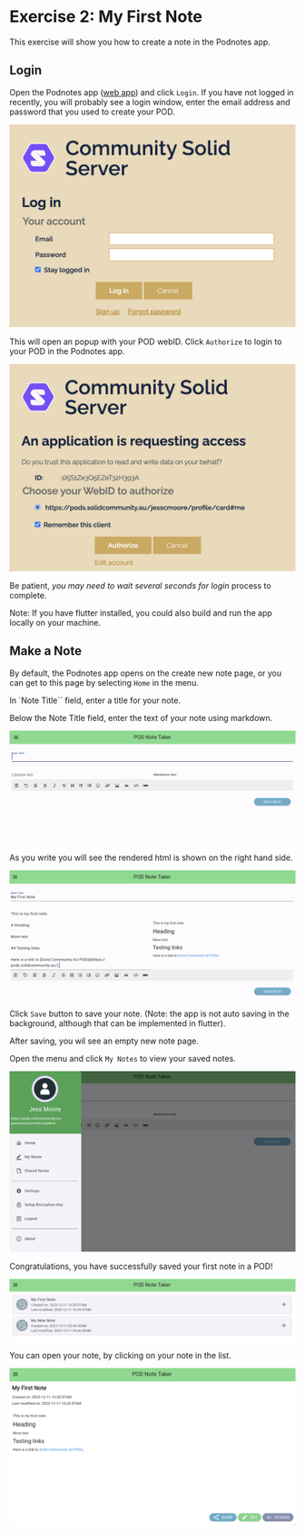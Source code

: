 # Exercise 2: My First Note

This exercise will show you how to create a note in the Podnotes app.

## Login

Open the Podnotes app ([web app](https://Podnotes.solidcommunity.au/)) and click `Login`. If you have not logged in recently, you will probably see a login window, enter the email address and password that you used to create your POD.

![POD login](../assets/images/server_login_popup.png)

This will open an popup with your POD webID. Click `Authorize` to login to your POD in the Podnotes app.

![POD authorization](../assets/images/server_pod_auth_popup.png)

Be patient, *you may need to wait several seconds for login* process to complete.

Note: If you have flutter installed, you could also build and run the app locally on your machine.



## Make a Note

By default, the Podnotes app opens on the create new note page, or you can get to this page by selecting `Home` in the menu.

In `Note Title`` field, enter a title for your note.

Below the Note Title field, enter the text of your note using markdown.

![New Note](../assets/images/new_note_empty.png)


As you write you will see the rendered html is shown on the right hand side.


![Note in Progress](../assets/images/new_note_draft.png)

Click `Save` button to save your note. (Note: the app is not auto saving in the background, although that can be implemented in flutter).

After saving, you wil see an empty new note page.

Open the menu and click `My Notes` to view your saved notes.

![Menu](../assets/images/podnotes_menu.png)

Congratulations, you have successfully saved your first note in a POD!

![My Notes list](../assets/images/my_notes_list.png)

You can open your note, by clicking on your note in the list.

![Opened saved note](../assets/images/opening_saved_note.png)
